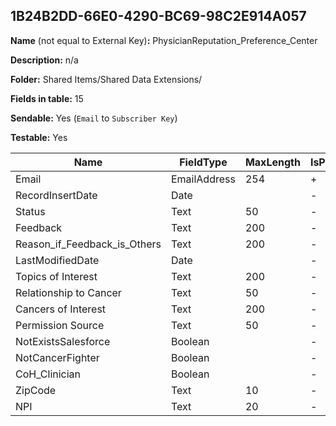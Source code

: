 ## 1B24B2DD-66E0-4290-BC69-98C2E914A057

**Name** (not equal to External Key)**:** PhysicianReputation_Preference_Center

**Description:** n/a

**Folder:** Shared Items/Shared Data Extensions/

**Fields in table:** 15

**Sendable:** Yes (`Email` to `Subscriber Key`)

**Testable:** Yes

| Name | FieldType | MaxLength | IsPrimaryKey | IsNullable | DefaultValue |
| --- | --- | --- | --- | --- | --- |
| Email | EmailAddress | 254 | + | - |  |
| RecordInsertDate | Date |  | - | + | GetDate() |
| Status | Text | 50 | - | + |  |
| Feedback | Text | 200 | - | + |  |
| Reason_if_Feedback_is_Others | Text | 200 | - | + |  |
| LastModifiedDate | Date |  | - | + |  |
| Topics of Interest | Text | 200 | - | + |  |
| Relationship to Cancer | Text | 50 | - | + |  |
| Cancers of Interest | Text | 200 | - | + |  |
| Permission Source | Text | 50 | - | + |  |
| NotExistsSalesforce | Boolean |  | - | + |  |
| NotCancerFighter | Boolean |  | - | + |  |
| CoH_Clinician | Boolean |  | - | + |  |
| ZipCode | Text | 10 | - | + |  |
| NPI | Text | 20 | - | + |  |
